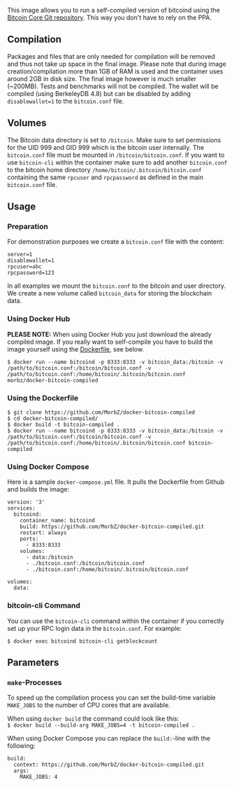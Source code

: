 This image allows you to run a self-compiled version of bitcoind using the [Bitcoin Core Git repository](https://github.com/bitcoin/bitcoin). This way you don't have to rely on the PPA.

## Compilation ##
Packages and files that are only needed for compilation will be removed and thus not take up space in the final image. Please note that during image creation/compilation more than 1GB of RAM is used and the container uses around 2GB in disk size. The final image however is much smaller (~200MB). Tests and benchmarks will not be compiled. The wallet will be compiled (using BerkeleyDB 4.8) but can be disabled by adding `disablewallet=1` to the `bitcoin.conf` file.

## Volumes ##
The Bitcoin data directory is set to `/bitcoin`. Make sure to set permissions for the UID 999 and GID 999 which is the bitcoin user internally. The `bitcoin.conf` file must be mounted in `/bitcoin/bitcoin.conf`. If you want to use `bitcoin-cli` within the container make sure to add another `bitcoin.conf` to the bitcoin home directory `/home/bitcoin/.bitcoin/bitcoin.conf` containing the same `rpcuser` and `rpcpassword` as defined in the main `bitcoin.conf` file.

## Usage ##
### Preparation ###
For demonstration purposes we create a `bitcoin.conf` file with the content:

```
server=1  
disablewallet=1  
rpcuser=abc  
rpcpassword=123  
```

In all examples we mount the `bitcoin.conf` to the bitcoin and user directory. We create a new volume called `bitcoin_data` for storing the blockchain data.

### Using Docker Hub ###

**PLEASE NOTE:** When using Docker Hub you just download the already compiled image. If you really want to self-compile you have to build the image yourself using the [Dockerfile](https://github.com/MorbZ/docker-bitcoin-compiled/blob/master/Dockerfile), see below.

```$ docker run --name bitcoind -p 8333:8333 -v bitcoin_data:/bitcoin -v /path/to/bitcoin.conf:/bitcoin/bitcoin.conf -v /path/to/bitcoin.conf:/home/bitcoin/.bitcoin/bitcoin.conf morbz/docker-bitcoin-compiled```

### Using the Dockerfile ###

```
$ git clone https://github.com/MorbZ/docker-bitcoin-compiled  
$ cd docker-bitcoin-compiled/  
$ docker build -t bitcoin-compiled .
$ docker run --name bitcoind -p 8333:8333 -v bitcoin_data:/bitcoin -v /path/to/bitcoin.conf:/bitcoin/bitcoin.conf -v /path/to/bitcoin.conf:/home/bitcoin/.bitcoin/bitcoin.conf bitcoin-compiled
```

### Using Docker Compose ###

Here is a sample `docker-compose.yml` file. It pulls the Dockerfile from Github and builds the image:

```
version: '3'
services:
  bitcoind:
    container_name: bitcoind
    build: https://github.com/MorbZ/docker-bitcoin-compiled.git
    restart: always
    ports:
      - 8333:8333
    volumes:
      - data:/bitcoin
      - ./bitcoin.conf:/bitcoin/bitcoin.conf
      - ./bitcoin.conf:/home/bitcoin/.bitcoin/bitcoin.conf

volumes:
  data:
```

### bitcoin-cli Command ###

You can use the `bitcoin-cli` command within the container if you correctly set up your RPC login data in the `bitcoin.conf`. For example:

```$ docker exec bitcoind bitcoin-cli getblockcount```

## Parameters ##

### `make`-Processes ###

To speed up the compilation process you can set the build-time variable `MAKE_JOBS` to the number of CPU cores that are available.

When using `docker build` the command could look like this:  
```$ docker build --build-arg MAKE_JOBS=4 -t bitcoin-compiled .```

When using Docker Compose you can replace the `build:`-line with the following:  

```
build:
  context: https://github.com/MorbZ/docker-bitcoin-compiled.git
  args:
    MAKE_JOBS: 4
```

